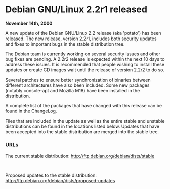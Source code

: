 
Debian GNU/Linux 2.2r1 released
===============================


**November 14th, 2000**


A new update of the Debian GNU/Linux 2.2 release (aka 'potato') has been
released. The new release, version 2.2r1, includes both security updates
and fixes to important bugs in the stable distribution tree.


The Debian team is currently working on several security issues and other
bug fixes are pending. A 2.2r2 release is expected within the next 10 days
to address these issues. It is recommended that people wishing to install
these updates or create CD images wait until the release of version 2.2r2
to do so.


Several patches to ensure better synchronization of binaries between
different architectures have also been included. Some new packages
(notably console-apt and Mozilla M18) have been installed in the
distribution.


A complete list of the packages that have changed with this release can be
found in the ChangeLog.


Files that are included in the update as well as the entire stable and
unstable distributions can be found in the locations listed below. Updates
that have been accepted into the stable distribution are merged into the
stable tree.


### URLs



The current stable distribution:
<http://ftp.debian.org/debian/dists/stable>
  
 
 
Proposed updates to the stable distribution:
<http://ftp.debian.org/debian/dists/proposed-updates>



